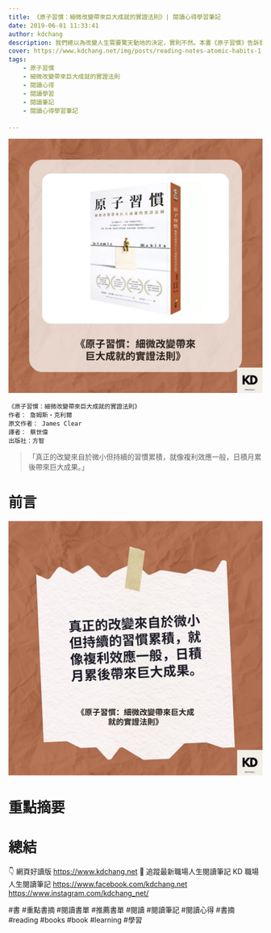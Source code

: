 ```yaml
---
title: 《原子習慣：細微改變帶來巨大成就的實證法則》| 閱讀心得學習筆記
date: 2019-06-01 11:33:41
author: kdchang
description: 我們總以為改變人生需要驚天動地的決定，實則不然。本書《原子習慣》告訴我們，真正的改變來自於`微小但持續的習慣累積`，就像`複利效應`一般，`日積月累後帶來巨大成果`。作者詹姆斯·克利爾透過科學研究與實證案例，提供了一套實用的方法論，讓我們能夠掌握習慣的力量，擺脫壞習慣，培養能帶來成功的好習慣。 
cover: https://www.kdchang.net/img/posts/reading-notes-atomic-habits-1.jpg
tags: 
    - 原子習慣
    - 細微改變帶來巨大成就的實證法則
    - 閱讀心得
    - 閱讀學習
    - 閱讀筆記
    - 閱讀心得學習筆記

---
```


![](img/posts/reading-notes-atomic-habits-1.jpg)

```
《原子習慣：細微改變帶來巨大成就的實證法則》
作者： 詹姆斯‧克利爾  
原文作者： James Clear
譯者： 蔡世偉
出版社：方智
```

>「真正的改變來自於微小但持續的習慣累積，就像複利效應一般，日積月累後帶來巨大成果。」  

# 前言

![](img/posts/reading-notes-atomic-habits-2.jpg)

# 重點摘要


# 總結



👇 網頁好讀版
https://www.kdchang.net
👋 追蹤最新職場人生閱讀筆記 KD 職場人生閱讀筆記
https://www.facebook.com/kdchang.net
https://www.instagram.com/kdchang_net/

#書 #重點書摘 #閱讀書單 #推薦書單 #閱讀 #閱讀筆記 #閱讀心得 #書摘 #reading #books #book #learning #學習